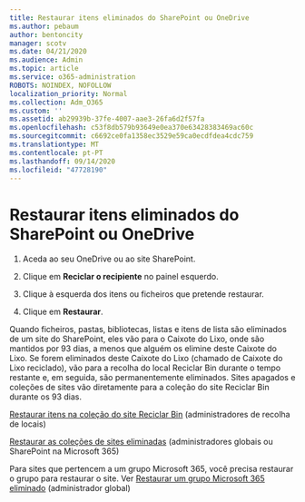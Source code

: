 ```yaml
---
title: Restaurar itens eliminados do SharePoint ou OneDrive
ms.author: pebaum
author: bentoncity
manager: scotv
ms.date: 04/21/2020
ms.audience: Admin
ms.topic: article
ms.service: o365-administration
ROBOTS: NOINDEX, NOFOLLOW
localization_priority: Normal
ms.collection: Adm_O365
ms.custom: ''
ms.assetid: ab29939b-37fe-4007-aae3-26fa6d2f57fa
ms.openlocfilehash: c53f8db579b93649e0ea370e63428383469ac60c
ms.sourcegitcommit: c6692ce0fa1358ec3529e59ca0ecdfdea4cdc759
ms.translationtype: MT
ms.contentlocale: pt-PT
ms.lasthandoff: 09/14/2020
ms.locfileid: "47728190"
---
```

# <a name="restore-deleted-items-from-sharepoint-or-onedrive"></a>Restaurar itens eliminados do SharePoint ou OneDrive

1. Aceda ao seu OneDrive ou ao site SharePoint.
    
2. Clique em **Reciclar o recipiente** no painel esquerdo. 
    
3. Clique à esquerda dos itens ou ficheiros que pretende restaurar.
    
4. Clique em **Restaurar**. 
    
Quando ficheiros, pastas, bibliotecas, listas e itens de lista são eliminados de um site do SharePoint, eles vão para o Caixote do Lixo, onde são mantidos por 93 dias, a menos que alguém os elimine deste Caixote do Lixo. Se forem eliminados deste Caixote do Lixo (chamado de Caixote do Lixo reciclado), vão para a recolha do local Reciclar Bin durante o tempo restante e, em seguida, são permanentemente eliminados. Sites apagados e coleções de sites vão diretamente para a coleção do site Reciclar Bin durante os 93 dias.
  
[Restaurar itens na coleção do site Reciclar Bin](https://go.microsoft.com/fwlink/?linkid=867800) (administradores de recolha de locais) 
  
[Restaurar as coleções de sites eliminadas](https://go.microsoft.com/fwlink/?linkid=867660) (administradores globais ou SharePoint na Microsoft 365) 
  
Para sites que pertencem a um grupo Microsoft 365, você precisa restaurar o grupo para restaurar o site. Ver [Restaurar um grupo Microsoft 365 eliminado](https://go.microsoft.com/fwlink/?linkid=867802) (administrador global) 
  

